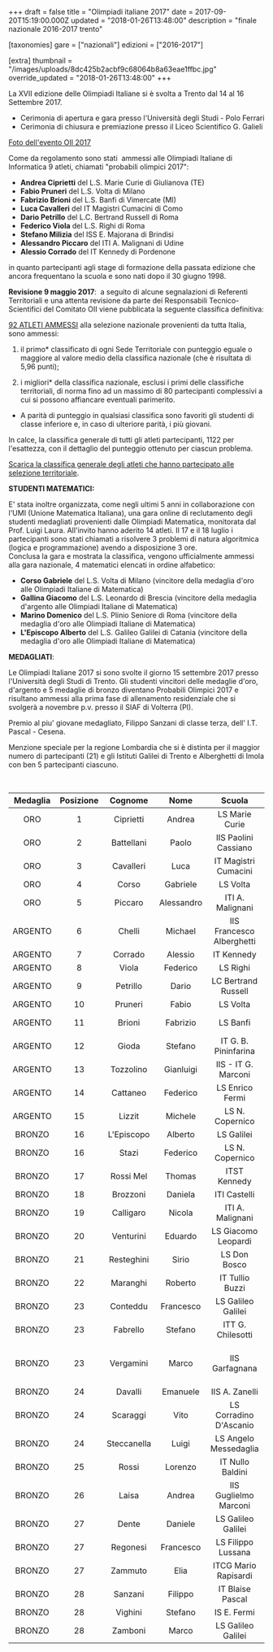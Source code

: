 +++
draft = false
title = "Olimpiadi italiane 2017"
date = 2017-09-20T15:19:00.000Z
updated = "2018-01-26T13:48:00"
description = "finale nazionale 2016-2017 trento"

[taxonomies]
gare = ["nazionali"]
edizioni = ["2016-2017"]

[extra]
thumbnail = "/images/uploads/8dc425b2acbf9c68064b8a63eae1ffbc.jpg"
override_updated = "2018-01-26T13:48:00"
+++

La XVII edizione delle Olimpiadi Italiane si è svolta a Trento dal 14 al 16 Settembre 2017.

<!-- more -->

- Cerimonia di apertura e gara presso l'Università degli Studi - Polo Ferrari
- Cerimonia di chiusura e premiazione presso il Liceo Scientifico G. Galieli

[Foto dell'evento OII 2017](https://photos.app.goo.gl/fIlRNHXiStxeYf3J3)

Come da regolamento sono stati  ammessi alle Olimpiadi Italiane di Informatica 9 atleti, chiamati "probabili olimpici 2017":

- **Andrea Ciprietti** del L.S. Marie Curie di Giulianova (TE)
- **Fabio Pruneri** del L.S. Volta di Milano
- **Fabrizio Brioni** del L.S. Banfi di Vimercate (MI)
- **Luca Cavalleri** del IT Magistri Cumacini di Como
- **Dario Petrillo** del L.C. Bertrand Russell di Roma
- **Federico Viola** del L.S. Righi di Roma
- **Stefano Milizia** del ISS E. Majorana di Brindisi
- **Alessandro Piccaro** del ITI A. Malignani di Udine
- **Alessio Corrado** del IT Kennedy di Pordenone

in quanto partecipanti agli stage di formazione della passata edizione che ancora frequentano la scuola e sono nati dopo il 30 giugno 1998.

**Revisione 9 maggio 2017**:  a seguito di alcune segnalazioni di Referenti Territoriali e una attenta revisione da parte dei Responsabili Tecnico-Scientifici del Comitato OII viene pubblicata la seguente classifica definitiva:

[92 ATLETI AMMESSI](/oldsite/126/92_ammessi_OII_2017.xlsx) alla selezione nazionale provenienti da tutta Italia,<br/>sono ammessi:

1. il primo\* classificato di ogni Sede Territoriale con punteggio eguale o maggiore al valore medio della classifica nazionale (che è risultata di 5,96 punti);

2. i migliori\* della classifica nazionale, esclusi i primi delle classifiche territoriali, di norma fino ad un massimo di 80 partecipanti complessivi a cui si possono affiancare eventuali parimerito.

- A parità di punteggio in qualsiasi classifica sono favoriti gli studenti di classe inferiore e, in caso di ulteriore parità, i più giovani.

In calce, la classifica generale di tutti gli atleti partecipanti, 1122 per l'esattezza, con il dettaglio del punteggio ottenuto per ciascun problema.

[Scarica la classifica generale degli atleti che hanno partecipato alle selezione territoriale](/oldsite/126/Classifica_territoriale_definitiva_aprile_2017.xlsx).

**STUDENTI MATEMATICI:**

E' stata inoltre organizzata, come negli ultimi 5 anni in collaborazione con l'UMI (Unione Matematica Italiana), una gara online di reclutamento degli studenti medagliati provenienti dalle Olimpiadi Matematica, monitorata dal Prof. Luigi Laura. All'invito hanno aderito 14 atleti. Il 17 e il 18 luglio i partecipanti sono stati chiamati a risolvere 3 problemi di natura algoritmica (logica e programmazione) avendo a disposizione 3 ore.<br/>Conclusa la gara e mostrata la classifica, vengono ufficialmente ammessi alla gara nazionale, 4 matematici elencati in ordine alfabetico:

- **Corso Gabriele** del L.S. Volta di Milano (vincitore della medaglia d'oro alle Olimpiadi Italiane di Matematica)
- **Gallina Giacomo** del L.S. Leonardo di Brescia (vincitore della medaglia d'argento alle Olimpiadi Italiane di Matematica)
- **Marino Domenico** del L.S. Plinio Seniore di Roma (vincitore della medaglia d'oro alle Olimpiadi Italiane di Matematica)
- **L'Episcopo Alberto** del L.S. Galileo Galilei di Catania (vincitore della medaglia d'oro alle Olimpiadi Italiane di Matematica)

**MEDAGLIATI**:

Le Olimpiadi Italiane 2017 si sono svolte il giorno 15 settembre 2017 presso l'Università degli Studi di Trento. Gli studenti vincitori delle medaglie d'oro, d'argento e 5 medaglie di bronzo diventano Probabili Olimpici 2017 e risultano ammessi alla prima fase di allenamento residenziale che si svolgerà a novembre p.v. presso il SIAF di Volterra (PI).

Premio al piu' giovane medagliato, Filippo Sanzani di classe terza, dell' I.T. Pascal - Cesena.

Menzione speciale per la regione Lombardia che si è distinta per il maggior numero di partecipanti (21) e gli Istituti Galilei di Trento e Alberghetti di Imola con ben 5 partecipanti ciascuno.

<br/>

| **Medaglia** | **Posizione** | **Cognome** |  **Nome**  |        **Scuola**         |           **Città**            | **Classe** |
| :----------: | :-----------: | :---------: | :--------: | :-----------------------: | :----------------------------: | :--------: |
|     ORO      |       1       |  Ciprietti  |   Andrea   |      LS Marie Curie       |        Giulianova (TE)         |     V      |
|     ORO      |       2       | Battellani  |   Paolo    |   IIS Paolini Cassiano    |           Imola (BO)           |     V      |
|     ORO      |       3       |  Cavalleri  |    Luca    |   IT Magistri Cumacini    |              Como              |     V      |
|     ORO      |       4       |    Corso    |  Gabriele  |         LS Volta          |             Milano             |     V      |
|     ORO      |       5       |   Piccaro   | Alessandro |     ITI A. Malignani      |             Udine              |     V      |
|   ARGENTO    |       6       |   Chelli    |  Michael   | IIS Francesco Alberghetti |           Imola (BO)           |     IV     |
|   ARGENTO    |       7       |   Corrado   |  Alessio   |        IT Kennedy         |           Pordenone            |     V      |
|   ARGENTO    |       8       |    Viola    |  Federico  |         LS Righi          |              Roma              |     V      |
|   ARGENTO    |       9       |  Petrillo   |   Dario    |    LC Bertrand Russell    |              Roma              |     V      |
|   ARGENTO    |      10       |   Pruneri   |   Fabio    |         LS Volta          |             Milano             |     V      |
|   ARGENTO    |      11       |   Brioni    |  Fabrizio  |         LS Banfi          |         Vimercate (MI)         |     IV     |
|   ARGENTO    |      12       |    Gioda    |  Stefano   |   IT G. B. Pininfarina    |        Moncalieri (TO)         |     V      |
|   ARGENTO    |      13       |  Tozzolino  | Gianluigi  |    IIS - IT G. Marconi    |            Catania             |     V      |
|   ARGENTO    |      14       |  Cattaneo   |  Federico  |      LS Enrico Fermi      |          Cantu' (CO)           |     V      |
|   ARGENTO    |      15       |   Lizzit    |  Michele   |      LS N. Copernico      |             Udine              |     V      |
|    BRONZO    |      16       | L'Episcopo  |  Alberto   |        LS Galilei         |            Catania             |     V      |
|    BRONZO    |      16       |    Stazi    |  Federico  |      LS N. Copernico      |             Udine              |     IV     |
|    BRONZO    |      17       |  Rossi Mel  |   Thomas   |       ITST Kennedy        |           Pordenone            |     IV     |
|    BRONZO    |      18       |  Brozzoni   |  Daniela   |       ITI Castelli        |            Brescia             |     IV     |
|    BRONZO    |      19       |  Calligaro  |   Nicola   |     ITI A. Malignani      |             Udine              |     V      |
|    BRONZO    |      20       |  Venturini  |  Eduardo   |    LS Giacomo Leopardi    |         Recanati (MC)          |     IV     |
|    BRONZO    |      21       | Resteghini  |   Sirio    |       LS Don Bosco        |             Milano             |     V      |
|    BRONZO    |      22       |  Maranghi   |  Roberto   |      IT Tullio Buzzi      |             Prato              |     V      |
|    BRONZO    |      23       |  Conteddu   | Francesco  |    LS Galileo Galilei     |            Trieste             |     IV     |
|    BRONZO    |      23       |  Fabrello   |  Stefano   |     ITT G. Chilesotti     |          Thiene (VI)           |     V      |
|    BRONZO    |      23       |  Vergamini  |   Marco    |      IIS Garfagnana       | Castelnuovo di Garfagnana (LU) |     V      |
|    BRONZO    |      24       |   Davalli   |  Emanuele  |      IIS A. Zanelli       |         Reggio Emilia          |     V      |
|    BRONZO    |      24       |  Scaraggi   |    Vito    |  LS Corradino D'Ascanio   |       Montesilvano (PE)        |     IV     |
|    BRONZO    |      24       | Steccanella |   Luigi    |   LS Angelo Messedaglia   |             Verona             |     IV     |
|    BRONZO    |      25       |    Rossi    |  Lorenzo   |     IT Nullo Baldini      |            Ravenna             |     IV     |
|    BRONZO    |      26       |    Laisa    |   Andrea   |   IIS Guglielmo Marconi   |          Dalmine (BG)          |     V      |
|    BRONZO    |      27       |    Dente    |  Daniele   |    LS Galileo Galilei     |            Pescara             |     IV     |
|    BRONZO    |      27       |  Regonesi   | Francesco  |    LS Filippo Lussana     |            Bergamo             |     V      |
|    BRONZO    |      27       |   Zammuto   |    Elia    |   ITCG Mario Rapisardi    |         Caltanissetta          |     IV     |
|    BRONZO    |      28       |   Sanzani   |  Filippo   |     IT Blaise Pascal      |          Cesena (FC)           |    III     |
|    BRONZO    |      28       |   Vighini   |  Stefano   |        IS E. Fermi        |            Mantova             |     V      |
|    BRONZO    |      28       |   Zamboni   |   Marco    |    LS Galileo Galilei     |             Trento             |     V      |
